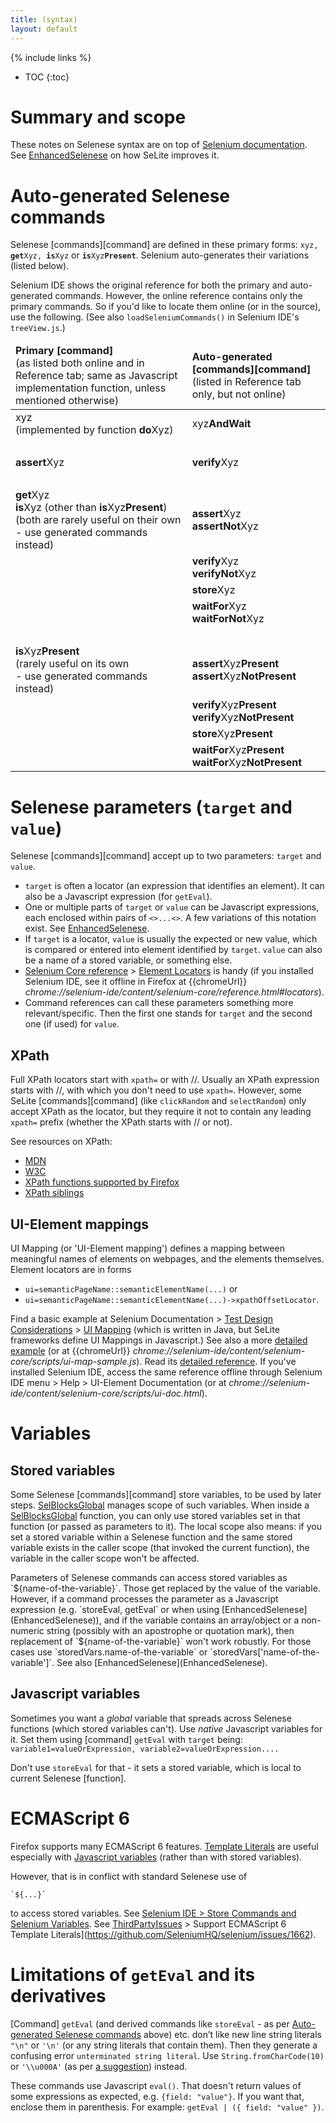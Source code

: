 ```yaml
---
title: (syntax)
layout: default
---
```

{% include links %}
* TOC
{:toc}

# Summary and scope
These notes on Selenese syntax are on top of [Selenium documentation](http://docs.seleniumhq.org/docs/02_selenium_ide.jsp). See [EnhancedSelenese](EnhancedSelenese) on how SeLite improves it.

# Auto-generated Selenese commands #
Selenese [commands][command] are defined in these primary forms: <code>xyz, <strong>get</strong>Xyz, <strong>is</strong>Xyz</code> or <code><strong>is</strong>Xyz<strong>Present</strong></code>. Selenium auto-generates their variations (listed below).

Selenium IDE shows the original reference for both the primary and auto-generated commands. However, the online reference contains only the primary commands. So if you'd like to locate them online (or in the source), use the following. (See also `loadSeleniumCommands()` in Selenium IDE's `treeView.js`.<!-- TODO link to chrome & SE IDE Github-->)

<table class="table">
<thead>
<tr>
    <td><strong markdown="span">Primary [command]</strong><br/> (as listed both online and in Reference tab; same as Javascript implementation function, unless mentioned otherwise)</td>
    <td><strong markdown="span">Auto-generated [commands][command]</strong><br/>(listed in Reference tab only, but not online)</td>
</tr>
</thead>
<tbody>
<tr>
    <td> xyz<br>(implemented by function <strong>do</strong>Xyz)</td>
    <td> xyz<strong>AndWait</strong>                       </td>
</tr>
<tr>
    <td>&#160;</td>
    <td>&#160;</td>
</tr>
<tr>
    <td><strong>assert</strong>Xyz</td>
    <td><strong>verify</strong>Xyz</td>
</tr>
<tr>
    <td>&#160;</td>
    <td>&#160;</td>
</tr>
<tr>
    <td><strong>get</strong>Xyz<br><strong>is</strong>Xyz (other than <strong>is</strong>Xyz<strong>Present</strong>)<br> (both are rarely useful on their own<br> - use generated commands instead)</td>
    <td> <strong>assert</strong>Xyz<br><strong>assertNot</strong>Xyz</td>
</tr>
<tr>
    <td>&#160;</td>
    <td> <strong>verify</strong>Xyz<br><strong>verifyNot</strong>Xyz</td>
</tr>
<tr>
    <td>&#160;</td>
    <td> <strong>store</strong>Xyz</td>
</tr>
<tr>
    <td>&#160;</td>
    <td> <strong>waitFor</strong>Xyz<br><strong>waitForNot</strong>Xyz</td>
</tr>
<tr>
    <td>&#160;</td>
    <td>&#160;</td>
</tr>
<tr>
    <td> <strong>is</strong>Xyz<strong>Present</strong><br>(rarely useful on its own<br> - use generated commands instead) </td>
    <td> <strong>assert</strong>Xyz<strong>Present</strong> <br><strong>assert</strong>Xyz<strong>NotPresent</strong> </td>
</tr>
<tr>
    <td>&#160;</td>
    <td> <strong>verify</strong>Xyz<strong>Present</strong> <br><strong>verify</strong>Xyz<strong>NotPresent</strong> </td>
</tr>
<tr>
    <td>&#160;</td>
    <td> <strong>store</strong>Xyz<strong>Present</strong> </td>
</tr>
<tr>
    <td>&#160;</td>
    <td> <strong>waitFor</strong>Xyz<strong>Present</strong> <br><strong>waitFor</strong>Xyz<strong>NotPresent</strong>  </td>
</tr>
</tbody></table>

# Selenese parameters (`target` and `value`)
Selenese [commands][command] accept up to two parameters: `target` and `value`.

* `target` is often a locator (an expression that identifies an element). It can also be a Javascript expression (for `getEval`).
* One or multiple parts of `target` or `value` can be Javascript expressions, each enclosed within pairs of `<>...<>`. A few variations of this notation exist. See [EnhancedSelenese](EnhancedSelenese).
* If `target` is a locator, `value` is usually the expected or new value, which is compared or entered into element identified by `target`. `value` can also be a name of a stored variable, or something else.
* [Selenium Core reference](http://release.seleniumhq.org/selenium-core/1.0.1/reference.html) > [Element Locators](http://release.seleniumhq.org/selenium-core/1.0.1/reference.html#locators) is handy (if you installed Selenium IDE, see it offline in Firefox at {{chromeUrl}} _chrome://selenium-ide/content/selenium-core/reference.html#locators_).
* Command references can call these parameters something more relevant/specific. Then the first one stands for `target` and the second one (if used) for `value`.

## XPath
Full XPath locators start with `xpath=` or with //. Usually an XPath expression starts with //, with which you don't need to use `xpath=`. However, some SeLite [commands][command] (like `clickRandom` and `selectRandom`) only accept XPath as the locator, but they require it not to contain any leading `xpath=` prefix (whether the XPath starts with // or not).

See resources on XPath:

* [MDN](https://developer.mozilla.org/en-US/docs/Web/XPath)
* [W3C](http://www.w3.org/TR/xpath/)
* [XPath functions supported by Firefox](https://developer.mozilla.org/en-US/docs/XPath/Functions)
* [XPath siblings](http://stackoverflow.com/questions/365750/xpath-sibling-conditional-testing)

## UI-Element mappings
UI Mapping (or 'UI-Element mapping') defines a mapping between meaningful names of elements on webpages, and the elements themselves. Element locators are in forms

* `ui=semanticPageName::semanticElementName(...)` or
* `ui=semanticPageName::semanticElementName(...)->xpathOffsetLocator`.

Find a basic example at Selenium Documentation > [Test Design Considerations](http://www.seleniumhq.org/docs/06_test_design_considerations.jsp) > [UI Mapping](http://www.seleniumhq.org/docs/06_test_design_considerations.jsp#ui-mapping) (which is written in Java, but SeLite frameworks define UI Mappings in Javascript.) See also a more [detailed example](https://github.com/SeleniumHQ/selenium/blob/master/javascript/selenium-core/scripts/ui-map-sample.js) (or at {{chromeUrl}} _chrome://selenium-ide/content/selenium-core/scripts/ui-map-sample.js_). Read its [detailed reference](http://htmlpreview.github.io/?https://github.com/SeleniumHQ/selenium/blob/master/javascript/selenium-core/scripts/ui-doc.html). If you've installed Selenium IDE, access the same reference offline through Selenium IDE menu > Help > UI-Element Documentation (or at _chrome://selenium-ide/content/selenium-core/scripts/ui-doc.html_).

# Variables

## Stored variables
Some Selenese [commands][command] store variables, to be used by later steps. [SelBlocksGlobal](SelBlocksGlobal) manages scope of such variables. When inside a [SelBlocksGlobal](SelBlocksGlobal) function, you can only use stored variables set in that function (or passed as parameters to it). The local scope also means: if you set a stored variable within a Selenese function and the same stored variable exists in the caller scope (that invoked the current function), the variable in the caller scope won't be affected.

<!-- TODO Put an explicit rule first, then details. Merge/link to EnhancedSyntax: -->Parameters of Selenese commands can access stored variables as `${name-of-the-variable}`. Those get replaced by the value of the variable. However, if a command processes the parameter as a Javascript expression (e.g. `storeEval, getEval` or when using [EnhancedSelenese](EnhancedSelenese)), and if the variable contains an array/object or a non-numeric string (possibly with an apostrophe or quotation mark), then replacement of `${name-of-the-variable}` won't work robustly. For those cases use `storedVars.name-of-the-variable` or `storedVars['name-of-the-variable']`. See also [EnhancedSelenese](EnhancedSelenese).

## Javascript variables
Sometimes you want a _global_ variable that spreads across Selenese functions (which stored variables can't). Use _native_ Javascript variables for it. Set them using [command] `getEval` with `target` being: `variable1=valueOrExpression, variable2=valueOrExpression....`

Don't use `storeEval` for that - it sets a stored variable, which is local to current Selenese [function].

# ECMAScript 6
Firefox supports many ECMAScript 6 features. [Template Literals](http://es6-features.org/#StringInterpolation) are useful especially with [Javascript variables](#javascript-variables) (rather than with stored variables).

However, that is in conflict with standard Selenese use of 
```
`${...}`
```
to access stored variables. See [Selenium IDE > Store Commands and Selenium Variables](http://docs.seleniumhq.org/docs/02_selenium_ide.jsp#store-commands-and-selenium-variables). See [ThirdPartyIssues](ThirdPartyIssues) > Support ECMAScript 6 Template Literals](https://github.com/SeleniumHQ/selenium/issues/1662).

# Limitations of `getEval` and its derivatives
[Command] `getEval` (and derived commands like `storeEval` - as per [Auto-generated Selenese commands](#auto-generated-selenese-commands) above) etc. don’t like new line string literals `"\n"` or `'\n'` (or any string literals that contain them). Then they generate a confusing error `unterminated string literal`. Use `String.fromCharCode(10)` or `'\\u000A'` (as per [a suggestion](https://code.google.com/p/selenium/issues/detail?id=1816#c7)) instead.

These commands use Javascript `eval()`. That doesn't return values of some expressions as expected, e.g. `{field: "value"}`. If you want that, enclose them in parenthesis. For example: `getEval | ({ field: "value" })`.

